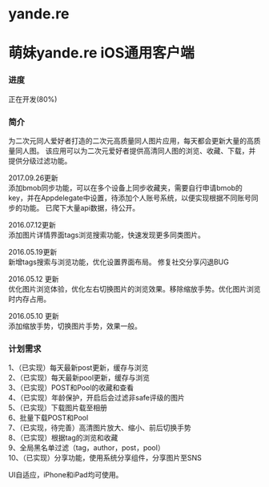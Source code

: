 # yande.re
<H1>萌妹yande.re iOS通用客户端</H1>
<H3>进度</H3>正在开发(80%)
<H3>简介</H3>
    为二次元同人爱好者打造的二次元高质量同人图片应用，每天都会更新大量的高质量同人图。
    该应用可以为二次元爱好者提供高清同人图的浏览、收藏、下载，并提供分级过滤功能。
    
2017.09.26更新</br>
添加bmob同步功能，可以在多个设备上同步收藏夹，需要自行申请bmob的key，并在Appdelegate中设置，待添加个人账号系统，以便实现根据不同账号同步的功能。
已爬下大量api数据，待公开。

2016.07.12更新</br>
添加图片详情界面tags浏览搜索功能，快速发现更多同类图片。</br>

2016.05.19更新</br>
新增tags搜索与浏览功能，优化设置界面布局。
修复社交分享闪退BUG

2016.05.12 更新</br>
优化图片浏览体验，优化左右切换图片的浏览效果。移除缩放手势。优化图片浏览时内存占用。</br>

2016.05.10 更新</br>
添加缩放手势，切换图片手势，效果一般。</br>

<h3>计划需求</h3>
  1、（已实现）每天最新post更新，缓存与浏览</br>
  2、（已实现）每天最新pool更新，缓存与浏览</br>
  3、（已实现）POST和Pool的收藏和查看</br>
  4、（已实现）年龄保护，开启后会过滤非safe评级的图片</br>
  5、（已实现）下载图片载至相册</br>
  6、批量下载POST和Pool</br>
  7、（已实现，待完善）高清图片放大、缩小、前后切换手势</br>
  8、（已实现）根据tag的浏览和收藏</br>
  9、全局黑名单过滤（tag，author，post，pool）</br>
  10、（已实现）分享功能，使用系统分享组件，分享图片至SNS</br>


UI自适应，iPhone和iPad均可使用。</br>

